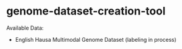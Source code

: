 # genome-dataset-creation-tool
 Available Data:
 - English Hausa Multimodal Genome Dataset (labeling in process)
